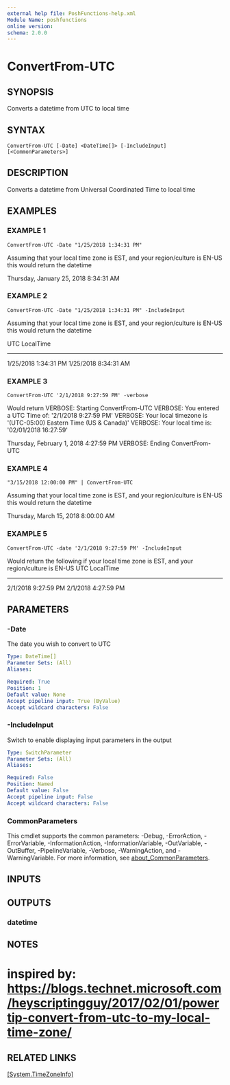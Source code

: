 ```yaml
---
external help file: PoshFunctions-help.xml
Module Name: poshfunctions
online version:
schema: 2.0.0
---
```


# ConvertFrom-UTC

## SYNOPSIS
Converts a datetime from UTC to local time

## SYNTAX

```
ConvertFrom-UTC [-Date] <DateTime[]> [-IncludeInput] [<CommonParameters>]
```

## DESCRIPTION
Converts a datetime from Universal Coordinated Time to local time

## EXAMPLES

### EXAMPLE 1
```
ConvertFrom-UTC -Date "1/25/2018 1:34:31 PM"
```

Assuming that your local time zone is EST, and your region/culture is EN-US this would return the datetime

Thursday, January 25, 2018 8:34:31 AM

### EXAMPLE 2
```
ConvertFrom-UTC -Date "1/25/2018 1:34:31 PM" -IncludeInput
```

Assuming that your local time zone is EST, and your region/culture is EN-US this would return the datetime

UTC                  LocalTime
---                  ---------
1/25/2018 1:34:31 PM 1/25/2018 8:34:31 AM

### EXAMPLE 3
```
ConvertFrom-UTC '2/1/2018 9:27:59 PM' -verbose
```

Would return
VERBOSE: Starting ConvertFrom-UTC
VERBOSE: You entered a UTC Time of:  '2/1/2018 9:27:59 PM'
VERBOSE: Your local timezone is '(UTC-05:00) Eastern Time (US & Canada)'
VERBOSE: Your local time is: '02/01/2018 16:27:59'

Thursday, February 1, 2018 4:27:59 PM
VERBOSE: Ending ConvertFrom-UTC

### EXAMPLE 4
```
"3/15/2018 12:00:00 PM" | ConvertFrom-UTC
```

Assuming that your local time zone is EST, and your region/culture is EN-US this would return the datetime

Thursday, March 15, 2018 8:00:00 AM

### EXAMPLE 5
```
ConvertFrom-UTC -date '2/1/2018 9:27:59 PM' -IncludeInput
```

Would return the following if your local time zone is EST, and your region/culture is EN-US
UTC                 LocalTime
---                 ---------
2/1/2018 9:27:59 PM 2/1/2018 4:27:59 PM

## PARAMETERS

### -Date
The date you wish to convert to UTC

```yaml
Type: DateTime[]
Parameter Sets: (All)
Aliases:

Required: True
Position: 1
Default value: None
Accept pipeline input: True (ByValue)
Accept wildcard characters: False
```

### -IncludeInput
Switch to enable displaying input parameters in the output

```yaml
Type: SwitchParameter
Parameter Sets: (All)
Aliases:

Required: False
Position: Named
Default value: False
Accept pipeline input: False
Accept wildcard characters: False
```

### CommonParameters
This cmdlet supports the common parameters: -Debug, -ErrorAction, -ErrorVariable, -InformationAction, -InformationVariable, -OutVariable, -OutBuffer, -PipelineVariable, -Verbose, -WarningAction, and -WarningVariable. For more information, see [about_CommonParameters](http://go.microsoft.com/fwlink/?LinkID=113216).

## INPUTS

## OUTPUTS

### datetime
## NOTES
# inspired by: https://blogs.technet.microsoft.com/heyscriptingguy/2017/02/01/powertip-convert-from-utc-to-my-local-time-zone/

## RELATED LINKS

[[System.TimeZoneInfo]]()

